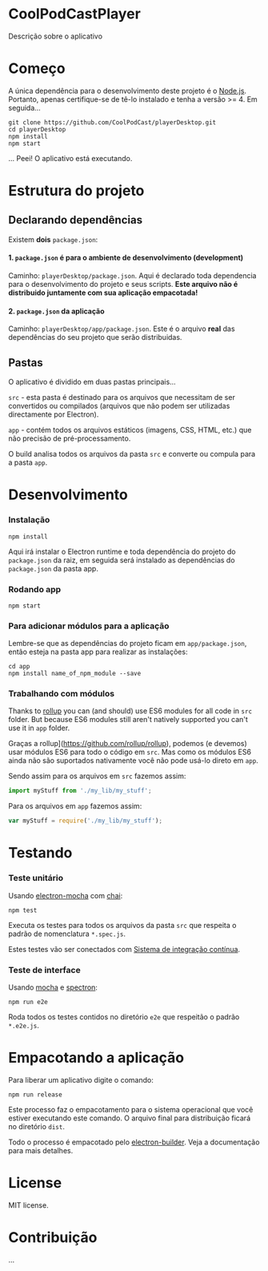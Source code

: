 CoolPodCastPlayer
==============
Descrição sobre o aplicativo

# Começo
A única dependência para o desenvolvimento deste projeto é o [Node.js](https://nodejs.org). Portanto, apenas certifique-se de tê-lo instalado e tenha a versão >= 4. Em seguida...

```
git clone https://github.com/CoolPodCast/playerDesktop.git
cd playerDesktop
npm install
npm start
```
... Peei! O aplicativo está executando.

# Estrutura do projeto

## Declarando dependências

Existem **dois** `package.json`:

#### 1. `package.json` é para o ambiente de desenvolvimento (development)
Caminho: `playerDesktop/package.json`. Aqui é declarado toda dependencia para o desenvolvimento do projeto e seus scripts. **Este arquivo não é distribuido juntamente com sua aplicação empacotada!**

#### 2. `package.json` da aplicação
Caminho: `playerDesktop/app/package.json`. Este é o arquivo **real** das dependências do seu projeto que serão distribuidas.

## Pastas

O aplicativo é dividido em duas pastas principais...

`src` - esta pasta é destinado para os arquivos que necessitam de ser convertidos ou compilados (arquivos que não podem ser utilizadas directamente por Electron).

`app` - contém todos os arquivos estáticos (imagens, CSS, HTML, etc.) que não precisão de pré-processamento.

O build analisa todos os arquivos da pasta `src` e converte ou compula para a pasta `app`.

# Desenvolvimento

### Instalação

```
npm install
```
Aqui irá instalar o Electron runtime e toda dependência do projeto do `package.json` da raiz, em seguida será instalado as dependências do `package.json` da pasta app.

### Rodando app

```
npm start
```

### Para adicionar módulos para a aplicação

Lembre-se que as dependências do projeto ficam em `app/package.json`, então esteja na pasta app para realizar as instalações:
```
cd app
npm install name_of_npm_module --save
```

### Trabalhando com módulos

Thanks to [rollup](https://github.com/rollup/rollup) you can (and should) use ES6 modules for all code in `src` folder. But because ES6 modules still aren't natively supported you can't use it in `app` folder.

Graças a rollup](https://github.com/rollup/rollup), podemos (e devemos) usar módulos ES6 para todo o código em `src`. Mas como os módulos ES6 ainda não são suportados nativamente você não pode usá-lo direto em `app`.

Sendo assim para os arquivos em `src` fazemos assim:
```js
import myStuff from './my_lib/my_stuff';
```

Para os arquivos em `app` fazemos assim:
```js
var myStuff = require('./my_lib/my_stuff');
```

# Testando

### Teste unitário

Usando [electron-mocha](https://github.com/jprichardson/electron-mocha) com [chai](http://chaijs.com/api/assert/):
```
npm test
```
Executa os testes para todos os arquivos da pasta `src` que respeita o padrão de nomenclatura `*.spec.js`.

Estes testes vão ser conectados com [Sistema de integração contínua](https://github.com/atom/electron/blob/master/docs/tutorial/testing-on-headless-ci.md).

### Teste de interface

Usando [mocha](https://mochajs.org/) e [spectron](http://electron.atom.io/spectron/):
```
npm run e2e
```
Roda todos os testes contidos no diretório `e2e` que respeitão o padrão `*.e2e.js`.

# Empacotando a aplicação

Para liberar um aplicativo digite o comando:
```
npm run release
```
Este processo faz o empacotamento para o sistema operacional que você estiver executando este comando. O arquivo final para distribuição ficará no diretório `dist`.


Todo o processo é empacotado pelo  [electron-builder](https://github.com/electron-userland/electron-builder). Veja a documentação para mais detalhes.

# License

MIT license.

# Contribuição

...
